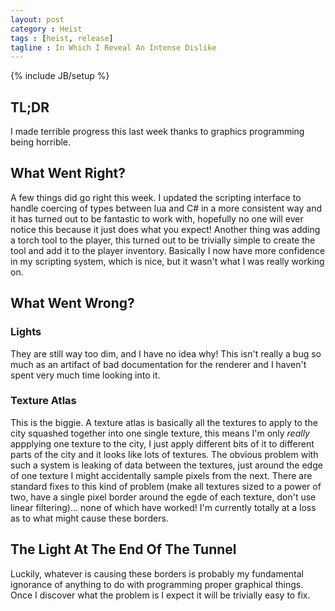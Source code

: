 ```yaml
---
layout: post
category : Heist
tags : [heist, release]
tagline : In Which I Reveal An Intense Dislike
---
```

{% include JB/setup %}


## TL;DR

I made terrible progress this last week thanks to graphics programming being horrible.

## What Went Right?

A few things did go right this week. I updated the scripting interface to handle coercing of types between lua and C# in a more consistent way and it has turned out to be fantastic to work with, hopefully no one will ever notice this because it just does what you expect! Another thing was adding a torch tool to the player, this turned out to be trivially simple to create the tool and add it to the player inventory. Basically I now have more confidence in my scripting system, which is nice, but it wasn't what I was really working on.

## What Went Wrong?

### Lights

They are still way too dim, and I have no idea why! This isn't really a bug so much as an artifact of bad documentation for the renderer and I haven't spent very much time looking into it.

### Texture Atlas

This is the biggie. A texture atlas is basically all the textures to apply to the city squashed together into one single texture, this means I'm only *really* appplying one texture to the city, I just apply different bits of it to different parts of the city and it looks like lots of textures. The obvious problem with such a system is leaking of data between the textures, just around the edge of one texture I might accidentally sample pixels from the next. There are standard fixes to this kind of problem (make all textures sized to a power of two, have a single pixel border around the egde of each texture, don't use linear filtering)... none of which have worked! I'm currently totally at a loss as to what might cause these borders.

## The Light At The End Of The Tunnel

Luckily, whatever is causing these borders is probably my fundamental ignorance of anything to do with programming proper graphical things. Once I discover what the problem is I expect it will be trivially easy to fix.